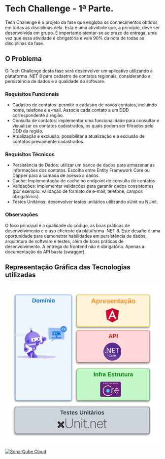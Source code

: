 # Tech Challenge - 1ª Parte.
Tech Challenge é o projeto da fase que engloba os conhecimentos obtidos em todas as disciplinas dela. Esta é uma atividade que, a princípio, deve ser desenvolvida em grupo. É importante atentar-se ao prazo de entrega, uma vez que essa atividade é obrigatória e vale 90% da nota de todas as disciplinas da fase.


## O Problema
O Tech Challenge desta fase será desenvolver um aplicativo utilizando a plataforma .NET 8 para cadastro de contatos regionais, considerando a persistência de dados e a qualidade do software.

### Requisitos Funcionais

- Cadastro de contatos: permitir o cadastro de novos contatos, incluindo nome, telefone e e-mail. Associe cada contato a um DDD correspondente à região. 
- Consulta de contatos: implementar uma funcionalidade para consultar e visualizar os contatos cadastrados, os quais podem ser filtrados pelo DDD da região. 
- Atualização e exclusão: possibilitar a atualização e a exclusão de contatos previamente cadastrados.

### Requisitos Técnicos

-  Persistência de Dados: utilizar um banco de dados para armazenar as informações dos contatos. Escolha entre Entity Framework Core ou Dapper para a camada de acesso a dados. 
- Cache: Implementação de cache no endpoint de consulta de contatos 
- Validações: implementar validações para garantir dados consistentes (por exemplo: validação de formato de e-mail, telefone, campos obrigatórios). 
- Testes Unitários: desenvolver testes unitários utilizando xUnit ou NUnit.

### Observações

O foco principal é a qualidade do código, as boas práticas de desenvolvimento e o uso eficiente da plataforma .NET 8. Este desafio é uma oportunidade para demonstrar habilidades em persistência de dados, arquitetura de software e testes, além de boas práticas de desenvolvimento. A entrega do frontend não é obrigatória. Apenas a documentação da API basta (swagger).



## Representação Gráfica das Tecnologias utilizadas
<img src="asset/img-DDD.png">

[![SonarQube Cloud](https://sonarcloud.io/images/project_badges/sonarcloud-light.svg)](https://sonarcloud.io/summary/new_code?id=grupo-tech-challenge_grupo-tech-challenge-v2)

